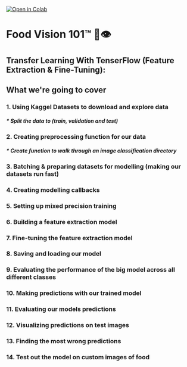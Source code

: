 [![Open in Colab](https://colab.research.google.com/assets/colab-badge.svg)](https://colab.research.google.com/github/zain2525//Computer-Vision-with-transfer-learning/blob/main/Food_Vision.ipynb)


# Food Vision 101™ 🍔👁
## Transfer Learning With TenserFlow (Feature Extraction & Fine-Tuning):

## What we're going to cover
### 1. Using Kaggel Datasets to download and explore data
##### * Split the data to (train, validation and test)
### 2. Creating preprocessing function for our data
##### * Create function to walk through an image classification directory
### 3. Batching & preparing datasets for modelling (making our datasets run fast)
### 4. Creating modelling callbacks
### 5. Setting up mixed precision training
### 6. Building a feature extraction model
### 7. Fine-tuning the feature extraction model
### 8. Saving and loading our model
### 9. Evaluating the performance of the big model across all different classes
### 10. Making predictions with our trained model
### 11. Evaluating our models predictions
### 12. Visualizing predictions on test images
### 13. Finding the most wrong predictions
### 14. Test out the model on custom images of food
